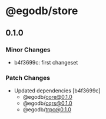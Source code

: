 # @egodb/store

## 0.1.0

### Minor Changes

- b4f3699c: first changeset

### Patch Changes

- Updated dependencies [b4f3699c]
  - @egodb/core@0.1.0
  - @egodb/cqrs@0.1.0
  - @egodb/trpc@0.1.0
